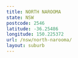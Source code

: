 ```yaml
---
title: NORTH NAROOMA
state: NSW
postcode: 2546
latitude: -36.25486
longitude: 150.225372
url: /nsw/north-narooma/
layout: suburb
---
```

